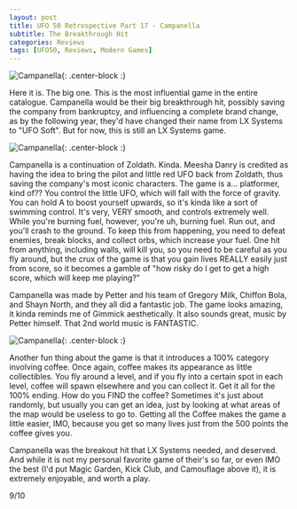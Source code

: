 ```yaml
---
layout: post
title: UFO 50 Retrospective Part 17 - Campanella
subtitle: The Breakthrough Hit
categories: Reviews
tags: [UFO50, Reviews, Modern Games]
---
```


![Campanella](https://imgur.com/mUQZMnD.png){: .center-block :}

Here it is. The big one. This is the most influential game in the entire catalogue. Campanella would be their big breakthrough hit, possibly saving the company from bankruptcy, and influencing a complete brand change, as by the following year, they'd have changed their name from LX Systems to "UFO Soft". But for now, this is still an LX Systems game.

![Campanella](https://imgur.com/jJYqCb0.png){: .center-block :}

Campanella is a continuation of Zoldath. Kinda. Meesha Danry is credited as having the idea to bring the pilot and little red UFO back from Zoldath, thus saving the company's most iconic characters. The game is a... platformer, kind of?? You control the little UFO, which will fall with the force of gravity. You can hold A to boost yourself upwards, so it's kinda like a sort of swimming control. It's very, VERY smooth, and controls extremely well. While you're burning fuel, however, you're uh, burning fuel. Run out, and you'll crash to the ground. To keep this from happening, you need to defeat enemies, break blocks, and collect orbs, which increase your fuel. One hit from anything, including walls, will kill you, so you need to be careful as you fly around, but the crux of the game is that you gain lives REALLY easily just from score, so it becomes a gamble of "how risky do I get to get a high score, which will keep me playing?"

Campanella was made by Petter and his team of Gregory Milk, Chiffon Bola, and Shayn North, and they all did a fantastic job. The game looks amazing, it kinda reminds me of Gimmick aesthetically. It also sounds great, music by Petter himself. That 2nd world music is FANTASTIC.

![Campanella](https://imgur.com/vnndcID.png){: .center-block :}

Another fun thing about the game is that it introduces a 100% category involving coffee. Once again, coffee makes its appearance as little collectibles. You fly around a level, and if you fly into a certain spot in each level, coffee will spawn elsewhere and you can collect it. Get it all for the 100% ending. How do you FIND the coffee? Sometimes it's just about randomly, but usually you can get an idea, just by looking at what areas of the map would be useless to go to. Getting all the Coffee makes the game a little easier, IMO, because you get so many lives just from the 500 points the coffee gives you.

Campanella was the breakout hit that LX Systems needed, and deserved. And while it is not my personal favorite game of their's so far, or even IMO the best (I'd put Magic Garden, Kick Club, and Camouflage above it), it is extremely enjoyable, and worth a play.

9/10